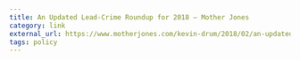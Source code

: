 ```yaml
---
title: An Updated Lead-Crime Roundup for 2018 – Mother Jones
category: link
external_url: https://www.motherjones.com/kevin-drum/2018/02/an-updated-lead-crime-roundup-for-2018/
tags: policy
---
```

